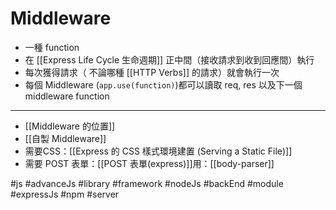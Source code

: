 # Middleware
- 一種 function
- 在 [[Express Life Cycle 生命週期]] 正中間（接收請求到收到回應間）執行
- 每次獲得請求（ 不論哪種 [[HTTP Verbs]] 的請求）就會執行一次
- 每個 Middleware (`app.use(function)`)都可以讀取 req, res 以及下一個 middleware function

---

- [[Middleware 的位置]]
- [[自製 Middleware]]
- 需要CSS：[[Express 的 CSS 樣式環境建置 (Serving a Static File)]]
- 需要 POST 表單：[[POST 表單(express)]]用：[[body-parser]]


#js #advanceJs #library #framework #nodeJs #backEnd #module #expressJs #npm #server 